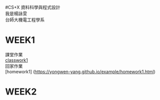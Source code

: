 #CS+X 資料科學與程式設計        
我是楊詠雯    
台師大機電工程學系    
# WEEK1
課堂作業    
[classwork1](https://yongwen-yang.github.io/example/classwork1.html)    
回家作業        
[homework1] (https://yongwen-yang.github.io/example/homework1.html)
# WEEK2
